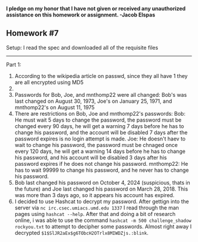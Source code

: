 <b>I pledge on my honor that I have not given or received any unauthorized assistance on this homework or assignment. -Jacob Elspas</b>

<h2>Homework #7</h2>
  
Setup: I read the spec and downloaded all of the requisite files

---

Part 1:

1) According to the wikipedia article on passwd, since they all have $1$ they are all encrypted using MD5
2)
3) Passwords for Bob, Joe, and mnthomp22 were all changed: Bob's was last changed on August 30, 1973, Joe's on January 25, 1971, and mnthomp22's on August 11, 1975
4) There are restrictions on Bob, Joe and mnthomp22's passwords: 
Bob: He must wait 5 days to change the password, the password must be changed every 90 days, he will get a warning 7 days before he has to change his password, and the account will be disabled 7 days after the password expires is no login attempt is made.
Joe: He doesn't haev to wait to change his password, the password must be chnaged once every 120 days, he will get a warning 14 days before he has to change his password, and his account will be disabled 3 days after his password expires if he does not change his password.
mnthomp22: He has to wait 99999 to change his password, and he never has to change his password.  
5) Bob last changed his password on October 4, 2024 (suspicious, thats in the future) and Joe last changed his password on March 28, 2018. This was more than 3 days ago, so it appears his account has expired.
6) I decided to use Hashcat to decrypt my password. After gettign into the server via `nc irc.csec.umiacs.umd.edu 1337` I read through the man pages using `hashcat --help`. After that and doing a bit of research online, i was able to use the command `hashcat -m 500 challenge_shadow rockyou.txt` to attempt to decipher some passwords. Almost right away I decrypted `$1$SlJR2aEx$g6TObcH2OTrlx8MIWDZjs.:blink`.

